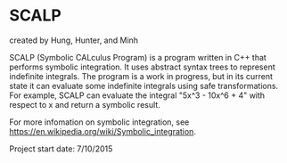 # SCALP
created by Hung, Hunter, and Minh

SCALP (Symbolic CALculus Program) is a program written in C++ that performs symbolic integration. It uses abstract syntax trees to represent indefinite integrals. The program is a work in progress, but in its current state it can evaluate some indefinite integrals using safe transformations. For example, SCALP can evaluate the integral "5x^3 - 10x^6 + 4" with respect to x and return a symbolic result.

For more infomation on symbolic integration, see https://en.wikipedia.org/wiki/Symbolic_integration.

Project start date: 7/10/2015
